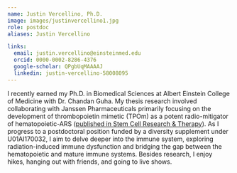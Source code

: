 ```yaml
---
name: Justin Vercellino, Ph.D.
image: images/justinvercellino1.jpg
role: postdoc
aliases: Justin Vercellino 

links:
  email: justin.vercellino@einsteinmed.edu
  orcid: 0000-0002-8286-4376
  google-scholar: QPgbUqMAAAAJ
  linkedin: justin-vercellino-58008095
---
```

I recently earned my Ph.D. in Biomedical Sciences at Albert Einstein College of Medicine with Dr. Chandan Guha. My thesis research involved collaborating with Janssen Pharmaceuticals primarily focusing on the development of thrombopoietin mimetic (TPOm) as a potent radio-mitigator of hematopoietic-ARS (<a href="https://stemcellres.biomedcentral.com/articles/10.1186/s13287-024-03734-z">published in Stem Cell Research & Therapy</a>). As I progress to a postdoctoral position funded by a diversity supplement under U01AI170032, I aim to delve deeper into the immune system, exploring radiation-induced immune dysfunction and bridging the gap between the hematopoietic and mature immune systems. Besides research, I enjoy hikes, hanging out with friends, and going to live shows.

